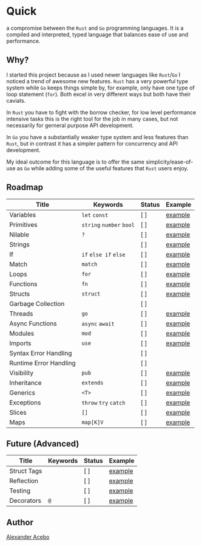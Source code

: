 # Quick

a compromise between the `Rust` and `Go` programming languages. It is a compiled and interpreted, typed language that balances ease of use and performance.

## Why?

I started this project because as I used newer languages like `Rust`/`Go` I noticed a trend of awesome new features. `Rust` has a very powerful type system while `Go` keeps things simple by, for example, only have one type of loop statement (`for`). Both excel in very different ways but both have their caviats.

In `Rust` you have to fight with the borrow checker, for low level performance intensive tasks this is the right tool for the job in many cases, but not necessarily for gerneral purpose API development.

In `Go` you have a substantially weaker type system and less features than `Rust`, but in contrast it has a simpler pattern for concurrency and API development.

My ideal outcome for this language is to offer the same simplicity/ease-of-use as `Go` while adding some of the useful features that `Rust` users enjoy.

## Roadmap

| Title                  | Keywords                 | Status    | Example                               |
|------------------------|--------------------------|-----------|---------------------------------------|
| Variables              | `let` `const`            | [ ]       | [example](./examples/variables.gpp)   |
| Primitives             | `string` `number` `bool` | [ ]       | [example](./examples/primitives.gpp)  |
| Nilable                | `?`                      | [ ]       | [example](./examples/nilable.gpp)     |
| Strings                |                          | [ ]       | [example](./examples/strings.gpp)     |
| If                     | `if` `else if` `else`    | [ ]       | [example](./examples/if.gpp)          |
| Match                  | `match`                  | [ ]       | [example](./examples/match.gpp)       |
| Loops                  | `for`                    | [ ]       | [example](./examples/for.gpp)         |
| Functions              | `fn`                     | [ ]       | [example](./examples/fn.gpp)          |
| Structs                | `struct`                 | [ ]       | [example](./examples/struct.gpp)      |
| Garbage Collection     |                          | [ ]       |                                       |
| Threads                | `go`                     | [ ]       | [example](./examples/go.gpp)          |
| Async Functions        | `async` `await`          | [ ]       | [example](./examples/async.gpp)       |
| Modules                | `mod`                    | [ ]       | [example](./examples/mod.gpp)         |
| Imports                | `use`                    | [ ]       | [example](./examples/use.gpp)         |
| Syntax Error Handling  |                          | [ ]       |                                       |
| Runtime Error Handling |                          | [ ]       |                                       |
| Visibility             | `pub`                    | [ ]       | [example](./examples/visibility.gpp)  |
| Inheritance            | `extends`                | [ ]       | [example](./examples/inheritance.gpp) |
| Generics               | `<T>`                    | [ ]       | [example](./examples/generics.gpp)    |
| Exceptions             | `throw` `try` `catch`    | [ ]       | [example](./examples/exceptions.gpp)  |
| Slices                 | `[]`                     | [ ]       | [example](./examples/slices.gpp)      |
| Maps                   | `map[K]V`                | [ ]       | [example](./examples/maps.gpp)        |

## Future (Advanced)

| Title                  | Keywords                 | Status    | Example                               |
|------------------------|--------------------------|-----------|---------------------------------------|
| Struct Tags            |                          | [ ]       | [example](./examples/tags.gpp)        |
| Reflection             |                          | [ ]       | [example](./examples/reflection.gpp)  |
| Testing                |                          | [ ]       | [example](./examples/testing.gpp)     |
| Decorators             | `@`                      | [ ]       | [example](./examples/decorators.gpp)  |

## Author

[Alexander Acebo](mailto:aacebowork@gmail.com)
